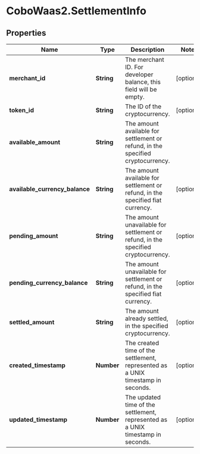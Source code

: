 # CoboWaas2.SettlementInfo

## Properties

Name | Type | Description | Notes
------------ | ------------- | ------------- | -------------
**merchant_id** | **String** | The merchant ID. For developer balance, this field will be empty. | [optional] 
**token_id** | **String** | The ID of the cryptocurrency. | [optional] 
**available_amount** | **String** | The amount available for settlement or refund, in the specified cryptocurrency. | 
**available_currency_balance** | **String** | The amount available for settlement or refund, in the specified fiat currency. | [optional] 
**pending_amount** | **String** | The amount unavailable for settlement or refund, in the specified cryptocurrency. | [optional] 
**pending_currency_balance** | **String** | The amount unavailable for settlement or refund, in the specified fiat currency. | [optional] 
**settled_amount** | **String** | The amount already settled, in the specified cryptocurrency. | [optional] 
**created_timestamp** | **Number** | The created time of the settlement, represented as a UNIX timestamp in seconds. | [optional] 
**updated_timestamp** | **Number** | The updated time of the settlement, represented as a UNIX timestamp in seconds. | [optional] 


